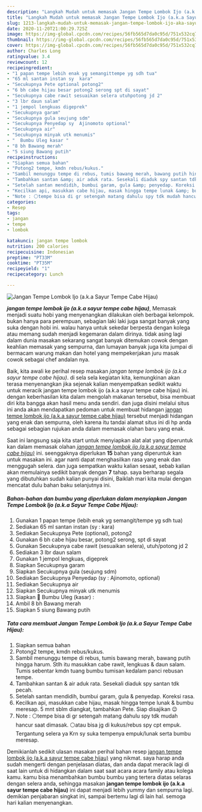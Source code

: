 ```yaml
---
description: "Langkah Mudah untuk memasak Jangan Tempe Lombok Ijo (a.k.a Sayur Tempe Cabe Hijau) Lezat"
title: "Langkah Mudah untuk memasak Jangan Tempe Lombok Ijo (a.k.a Sayur Tempe Cabe Hijau) Lezat"
slug: 1213-langkah-mudah-untuk-memasak-jangan-tempe-lombok-ijo-aka-sayur-tempe-cabe-hijau-lezat
date: 2020-11-20T21:00:29.725Z
image: https://img-global.cpcdn.com/recipes/56fb565d7da0c95d/751x532cq70/jangan-tempe-lombok-ijo-aka-sayur-tempe-cabe-hijau-foto-resep-utama.jpg
thumbnail: https://img-global.cpcdn.com/recipes/56fb565d7da0c95d/751x532cq70/jangan-tempe-lombok-ijo-aka-sayur-tempe-cabe-hijau-foto-resep-utama.jpg
cover: https://img-global.cpcdn.com/recipes/56fb565d7da0c95d/751x532cq70/jangan-tempe-lombok-ijo-aka-sayur-tempe-cabe-hijau-foto-resep-utama.jpg
author: Charles Long
ratingvalue: 3.4
reviewcount: 12
recipeingredient:
- "1 papan tempe lebih enak yg semangittempe yg sdh tua"
- "65 ml santan instan sy  kara"
- "Secukupnya Pete optional potong2"
- "6 bh cabe hijau besar potong2 serong spt di sayat"
- "Secukupnya cabe rawit sesuaikan selera utuhpotong jd 2"
- "3 lbr daun salam"
- "1 jempol lengkuas digeprek"
- "Secukupnya garam"
- "Secukupnya gula seujung sdm"
- "Secukupnya Penyedap sy  Ajinomoto optional"
- "Secukupnya air"
- "Secukupnya minyak utk menumis"
- "  Bumbu Uleg kasar "
- "8 bh Bawang merah"
- "5 siung Bawang putih"
recipeinstructions:
- "Siapkan semua bahan"
- "Potong2 tempe, kmdn rebus/kukus."
- "Sambil menunggu tempe di rebus, tumis bawang merah, bawang putih hingga harum. Stlh itu masukkan cabe rawit, lengkuas &amp; daun salam. Tumis sebentar kmdn tuang bumbu tumisan kedalam panci rebusan tempe."
- "Tambahkan santan &amp; air aduk rata. Sesekali diaduk spy santan tdk pecah."
- "Setelah santan mendidih, bumbui garam, gula &amp; penyedap. Koreksi rasa."
- "Kecilkan api, masukkan cabe hijau, masak hingga tempe lunak &amp; bumbu meresap. 5 mnt sblm diangkat, tambahkan Pete. Siap disajikan 😉"
- "Note : ⚪tempe bisa di gr setengah matang dahulu spy tdk mudah hancur saat dimasak. ⚪atau bisa jg di kukus/rebus spy cpt empuk. Tergantung selera ya Krn sy suka tempenya empuk/lunak serta bumbu meresap."
categories:
- Resep
tags:
- jangan
- tempe
- lombok

katakunci: jangan tempe lombok 
nutrition: 200 calories
recipecuisine: Indonesian
preptime: "PT33M"
cooktime: "PT35M"
recipeyield: "1"
recipecategory: Lunch

---
```



![Jangan Tempe Lombok Ijo (a.k.a Sayur Tempe Cabe Hijau)](https://img-global.cpcdn.com/recipes/56fb565d7da0c95d/751x532cq70/jangan-tempe-lombok-ijo-aka-sayur-tempe-cabe-hijau-foto-resep-utama.jpg)

<b><i>jangan tempe lombok ijo (a.k.a sayur tempe cabe hijau)</i></b>, Memasak menjadi suatu hobi yang menyenangkan dilakukan oleh berbagai kelompok. bukan hanya para perempuan, sebagian laki laki juga sangat banyak yang suka dengan hobi ini. walau hanya untuk sekedar berpesta dengan kolega atau memang sudah menjadi kegemaran dalam dirinya. tidak asing lagi dalam dunia masakan sekarang sangat banyak ditemukan cowok dengan keahlian memasak yang sempurna, dan lumayan banyak juga kita jumpai di bermacam warung makan dan hotel yang mempekerjakan juru masak cowok sebagai chef andalan nya.



Baik, kita awali ke perihal resep masakan <i>jangan tempe lombok ijo (a.k.a sayur tempe cabe hijau)</i>. di sela sela kegiatan kita, kemungkinan akan terasa menyenangkan jika sejenak kalian menyempatkan sedikit waktu untuk meracik jangan tempe lombok ijo (a.k.a sayur tempe cabe hijau) ini. dengan keberhasilan kita dalam mengolah makanan tersebut, bisa membuat diri kita bangga akan hasil menu anda sendiri. dan juga disini melalui situs ini anda akan mendapatkan pedoman untuk membuat hidangan <u>jangan tempe lombok ijo (a.k.a sayur tempe cabe hijau)</u> tersebut menjadi hidangan yang enak dan sempurna, oleh karena itu tandai alamat situs ini di hp anda sebagai sebagian rujukan anda dalam memasak olahan baru yang enak.


Saat ini langsung saja kita start untuk menyiapkan alat alat yang diperuntuk kan dalam memasak olahan <u><i>jangan tempe lombok ijo (a.k.a sayur tempe cabe hijau)</i></u> ini. seenggaknya diperlukan <b>15</b> bahan yang diperuntuk kan untuk masakan ini. agar nanti dapat menghasilkan rasa yang enak dan menggugah selera. dan juga sempatkan waktu kalian sesaat, sebab kalian akan memulainya sedikit banyak dengan <b>7</b> tahap. saya berharap segala yang dibutuhkan sudah kalian punyai disini, Baiklah mari kita mulai dengan mencatat dulu bahan baku selanjutnya ini.

<!--inarticleads1-->

##### Bahan-bahan dan bumbu yang diperlukan dalam menyiapkan Jangan Tempe Lombok Ijo (a.k.a Sayur Tempe Cabe Hijau):

1. Gunakan 1 papan tempe (lebih enak yg semangit/tempe yg sdh tua)
1. Sediakan 65 ml santan instan (sy : kara)
1. Sediakan Secukupnya Pete (optional), potong2
1. Gunakan 6 bh cabe hijau besar, potong2 serong, spt di sayat
1. Gunakan Secukupnya cabe rawit (sesuaikan selera), utuh/potong jd 2
1. Sediakan 3 lbr daun salam
1. Gunakan 1 jempol lengkuas, digeprek
1. Siapkan Secukupnya garam
1. Siapkan Secukupnya gula (seujung sdm)
1. Sediakan Secukupnya Penyedap (sy : Ajinomoto, optional)
1. Sediakan Secukupnya air
1. Siapkan Secukupnya minyak utk menumis
1. Siapkan  🌠 Bumbu Uleg (kasar) :
1. Ambil 8 bh Bawang merah
1. Siapkan 5 siung Bawang putih




<!--inarticleads2-->

##### Tata cara membuat Jangan Tempe Lombok Ijo (a.k.a Sayur Tempe Cabe Hijau):

1. Siapkan semua bahan
1. Potong2 tempe, kmdn rebus/kukus.
1. Sambil menunggu tempe di rebus, tumis bawang merah, bawang putih hingga harum. Stlh itu masukkan cabe rawit, lengkuas &amp; daun salam. Tumis sebentar kmdn tuang bumbu tumisan kedalam panci rebusan tempe.
1. Tambahkan santan &amp; air aduk rata. Sesekali diaduk spy santan tdk pecah.
1. Setelah santan mendidih, bumbui garam, gula &amp; penyedap. Koreksi rasa.
1. Kecilkan api, masukkan cabe hijau, masak hingga tempe lunak &amp; bumbu meresap. 5 mnt sblm diangkat, tambahkan Pete. Siap disajikan 😉
1. Note : ⚪tempe bisa di gr setengah matang dahulu spy tdk mudah hancur saat dimasak. ⚪atau bisa jg di kukus/rebus spy cpt empuk. Tergantung selera ya Krn sy suka tempenya empuk/lunak serta bumbu meresap.




Demikianlah sedikit ulasan masakan perihal bahan resep <u>jangan tempe lombok ijo (a.k.a sayur tempe cabe hijau)</u> yang nikmat. saya harap anda sudah mengerti dengan penjelasan diatas, dan anda dapat meracik lagi di saat lain untuk di hidangkan dalam saat saat acara acara family atau kolega kamu. kamu bisa menambahkan bumbu bumbu yang tertera diatas selaras dengan selera anda, sehingga masakan <b>jangan tempe lombok ijo (a.k.a sayur tempe cabe hijau)</b> ini dapat menjadi lebih yummy dan sempurna lagi. demikian penjabaran singkat ini, sampai bertemu lagi di lain hal. semoga hari kalian menyenangkan.
